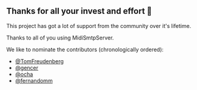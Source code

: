 ## Thanks for all your invest and effort 🤍

This project has got a lot of support from the community over it's lifetime.

Thanks to all of you using MidiSmtpServer.

We like to nominate the contributors (chronologically ordered):

- [@TomFreudenberg](https://github.com/TomFreudenberg)
- [@gencer](https://github.com/gencer)
- [@ocha](https://github.com/ocha)
- [@fernandomm](https://github.com/fernandomm)
